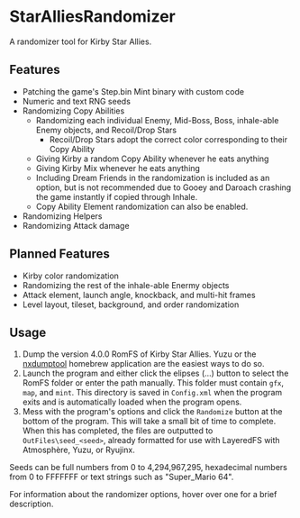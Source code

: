 # StarAlliesRandomizer
A randomizer tool for Kirby Star Allies.

## Features
* Patching the game's Step.bin Mint binary with custom code
* Numeric and text RNG seeds
* Randomizing Copy Abilities
  * Randomizing each individual Enemy, Mid-Boss, Boss, inhale-able Enemy objects, and Recoil/Drop Stars
    * Recoil/Drop Stars adopt the correct color corresponding to their Copy Ability
  * Giving Kirby a random Copy Ability whenever he eats anything
  * Giving Kirby Mix whenever he eats anything
  * Including Dream Friends in the randomization is included as an option, but is not recommended due to Gooey and Daroach crashing the game instantly if copied through Inhale.
  * Copy Ability Element randomization can also be enabled.
* Randomizing Helpers
* Randomizing Attack damage

## Planned Features
* Kirby color randomization
* Randomizing the rest of the inhale-able Enermy objects
* Attack element, launch angle, knockback, and multi-hit frames
* Level layout, tileset, background, and order randomization

## Usage
1. Dump the version 4.0.0 RomFS of Kirby Star Allies. Yuzu or the [nxdumptool](https://github.com/DarkMatterCore/nxdumptool/releases/tag/v1.1.14) homebrew application are the easiest ways to do so.
2. Launch the program and either click the elipses (...) button to select the RomFS folder or enter the path manually. This folder must contain `gfx`, `map`, and `mint`.
This directory is saved in `Config.xml` when the program exits and is automatically loaded when the program opens.
3. Mess with the program's options and click the `Randomize` button at the bottom of the program. This will take a small bit of time to complete.
When this has completed, the files are outputted to `OutFiles\seed_<seed>`, already formatted for use with LayeredFS with Atmosphère, Yuzu, or Ryujinx.

Seeds can be full numbers from 0 to 4,294,967,295, hexadecimal numbers from 0 to FFFFFFF or text strings such as "Super_Mario 64".

For information about the randomizer options, hover over one for a brief description.
